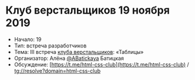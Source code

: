 # Клуб верстальщиков 19 ноября 2019

- Начало: 19
- Тип: встреча разработчиков
- Тема: III встреча [клуба верстальщиков](/events/_recurrence/html-css-club.md): «Таблицы»
- Организатор: Алёна [@ABatickaya](https://twitter.com/ABatickaya) Батицкая
- Обсуждение: [https://t.me/html-css-club](https://t.me/html-css-club) /  [tg://resolve?domain=html-css-club](tg://resolve?domain=html-css-club)